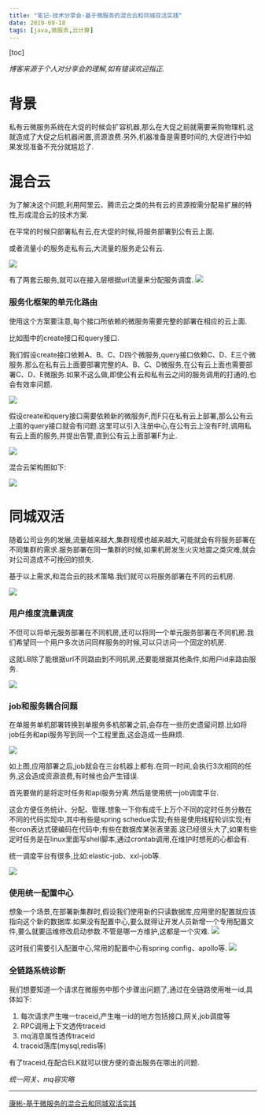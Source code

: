 ```yaml
---
title: "笔记-技术分享会-基于微服务的混合云和同城双活实践"
date: 2019-09-18
tags: [java,微服务,云计算]
---
```


[toc]

*博客来源于个人对分享会的理解,如有错误欢迎指正.*

# 背景

私有云微服务系统在大促的时候会扩容机器,那么在大促之前就需要采购物理机.这就造成了大促之后机器闲置,资源浪费.另外,机器准备是需要时间的,大促进行中如果发现准备不充分就尴尬了.

# 混合云

为了解决这个问题,利用阿里云、腾讯云之类的共有云的资源按需分配易扩展的特性,形成混合云的技术方案.

在平常的时候只部署私有云,在大促的时候,将服务部署到公有云上面.

或者流量小的服务走私有云,大流量的服务走公有云.

![](https://img.geyuxu.com/15687748456398.jpg)

有了两套云服务,就可以在接入层根据url流量来分配服务调度.
![](https://img.geyuxu.com/15687753014629.jpg)

### 服务化框架的单元化路由

使用这个方案要注意,每个接口所依赖的微服务需要完整的部署在相应的云上面.

比如图中的create接口和query接口.

我们假设create接口依赖A、B、C、D四个微服务,query接口依赖C、D、E三个微服务.那么在私有云上面要部署完整的A、B、C、D微服务,在公有云上面也需要部署C、D、E微服务.如果不这么做,即使公有云和私有云之间的服务调用的打通的,也会有效率问题.

![](https://img.geyuxu.com/15687760135631.jpg)

假设create和query接口需要依赖新的微服务F,而F只在私有云上部署,那么公有云上面的query接口就会有问题.这里可以引入注册中心,在公有云上没有F时,调用私有云上面的服务,并提出告警,直到公有云上面部署F为止.

![](https://img.geyuxu.com/15687771214775.jpg)

混合云架构图如下:

![](https://img.geyuxu.com/15687833460448.jpg)

# 同城双活

随着公司业务的发展,流量越来越大,集群规模也越来越大,可能就会有将服务部署在不同集群的需求.服务部署在同一集群的时候,如果机房发生火灾地震之类灾难,就会对公司造成不可挽回的损失.

基于以上需求,和混合云的技术策略.我们就可以将服务部署在不同的云机房.

![](https://img.geyuxu.com/15687838340844.jpg)

### 用户维度流量调度

不但可以将单元服务部署在不同机房,还可以将同一个单元服务部署在不同机房.我们希望同一个用户多次访问同样服务的时候,可以只访问一个固定的机房.

这就LB除了能根据url不同路由到不同机房,还要能根据其他条件,如用户id来路由服务.

![](https://img.geyuxu.com/15687857629978.jpg)

### job和服务耦合问题

在单服务单机部署转换到单服务多机部署之前,会存在一些历史遗留问题.比如将job任务和api服务写到同一个工程里面,这会造成一些麻烦.

![](https://img.geyuxu.com/15687864264700.jpg)

如上图,应用部署之后,job就会在三台机器上都有.在同一时间,会执行3次相同的任务,这会造成资源浪费,有时候也会产生错误.

首先要做的是将定时任务和api服务分离.然后是使用统一job调度平台.

这会方便任务统计、分配、管理.想象一下你有成千上万个不同的定时任务分散在不同的代码实现中,其中有些是spring schedue实现;有些是使用线程轮训实现;有些cron表达式硬编码在代码中;有些在数据库某张表里面.这已经很头大了,如果有些定时任务是在linux里面写shell脚本,通过crontab调用,在维护时想死的心都会有.

统一调度平台有很多,比如:elastic-job、xxl-job等.

![](https://img.geyuxu.com/15687896737026.jpg)


### 使用统一配置中心

想象一个场景,在部署新集群时,假设我们使用新的只读数据库,应用里的配置就应该指向这个新的数据库.如果没有配置中心,要么就得让开发人员新增一个专用配置文件,要么就要运维修改启动参数.不管是哪一方维护,这都是一个灾难.
![](https://img.geyuxu.com/15687977490447.jpg)

这时我们需要引入配置中心,常用的配置中心有spring config、apollo等.
![](https://img.geyuxu.com/15687995329905.jpg)

### 全链路系统诊断

我们想要知道一个请求在微服务中那个步骤出问题了,通过在全链路使用唯一id,具体如下:
     
1. 每次请求产生唯一traceid,产生唯一id的地方包括接口,网关,job调度等
2. RPC调用上下文透传traceid    
3. mq消息属性透传traceid    
4. traceid落库(mysql,redis等)    

有了traceid,在配合ELK就可以很方便的查出服务在哪出的问题.

 *统一网关、mq容灾略*

-----
[康彬-基于微服务的混合云和同城双活实践](https://www.infoq.cn/article/4M*N1LD3Hks0CUhRfeaV)

